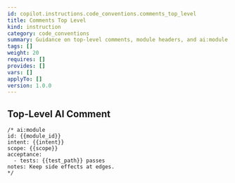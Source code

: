 ```yaml
---
id: copilot.instructions.code_conventions.comments_top_level
title: Comments Top Level
kind: instruction
category: code_conventions
summary: Guidance on top-level comments, module headers, and ai:module usage.
tags: []
weight: 20
requires: []
provides: []
vars: []
applyTo: []
version: 1.0.0
---
```


## Top-Level AI Comment

```
/* ai:module
id: {{module_id}}
intent: {{intent}}
scope: {{scope}}
acceptance:
  - tests: {{test_path}} passes
notes: Keep side effects at edges.
*/
```
